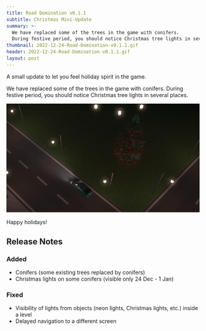 ```yaml
---
title: Road Domination v0.1.1
subtitle: Christmas Mini-Update
summary: >-
  We have replaced some of the trees in the game with conifers.
  During festive period, you should notice Christmas tree lights in several places.
thumbnail: 2022-12-24-Road-Domination-v0.1.1.gif
header: 2022-12-24-Road-Domination-v0.1.1.gif
layout: post
---
```


A small update to let you feel holiday spirit in the game.

We have replaced some of the trees in the game with conifers.
During festive period, you should notice Christmas tree lights in several places.

![Christmas tree](/assets/thumbnails/2022-12-24-Road-Domination-v0.1.1.gif)

Happy holidays!

## Release Notes

### Added

- Conifers (some existing trees replaced by conifers)
- Christmas lights on some conifers (visible only 24 Dec - 1 Jan)

### Fixed

- Visibility of lights from objects (neon lights, Christmas lights, etc.) inside a level
- Delayed navigation to a different screen
